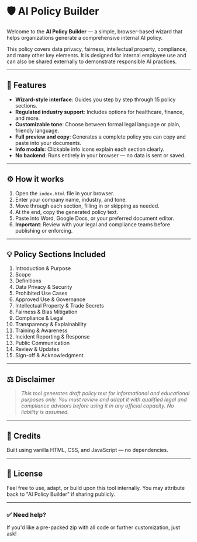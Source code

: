 # 🛡️ AI Policy Builder

Welcome to the **AI Policy Builder** — a simple, browser-based wizard that helps organizations generate a comprehensive internal AI policy.

This policy covers data privacy, fairness, intellectual property, compliance, and many other key elements. It is designed for internal employee use and can also be shared externally to demonstrate responsible AI practices.

---

## 🚀 Features

- **Wizard-style interface**: Guides you step by step through 15 policy sections.
- **Regulated industry support**: Includes options for healthcare, finance, and more.
- **Customizable tone**: Choose between formal legal language or plain, friendly language.
- **Full preview and copy**: Generates a complete policy you can copy and paste into your documents.
- **Info modals**: Clickable info icons explain each section clearly.
- **No backend**: Runs entirely in your browser — no data is sent or saved.

---

## ⚙️ How it works

1. Open the `index.html` file in your browser.
2. Enter your company name, industry, and tone.
3. Move through each section, filling in or skipping as needed.
4. At the end, copy the generated policy text.
5. Paste into Word, Google Docs, or your preferred document editor.
6. **Important**: Review with your legal and compliance teams before publishing or enforcing.

---

## 💡 Policy Sections Included

1. Introduction & Purpose
2. Scope
3. Definitions
4. Data Privacy & Security
5. Prohibited Use Cases
6. Approved Use & Governance
7. Intellectual Property & Trade Secrets
8. Fairness & Bias Mitigation
9. Compliance & Legal
10. Transparency & Explainability
11. Training & Awareness
12. Incident Reporting & Response
13. Public Communication
14. Review & Updates
15. Sign-off & Acknowledgment

---

## ⚖️ Disclaimer

> *This tool generates draft policy text for informational and educational purposes only. You must review and adapt it with qualified legal and compliance advisors before using it in any official capacity. No liability is assumed.*

---

## 💬 Credits

Built using vanilla HTML, CSS, and JavaScript — no dependencies.

---

## 📄 License

Feel free to use, adapt, or build upon this tool internally. You may attribute back to "AI Policy Builder" if sharing publicly.

---

### ✅ Need help?

If you'd like a pre-packed zip with all code or further customization, just ask!

